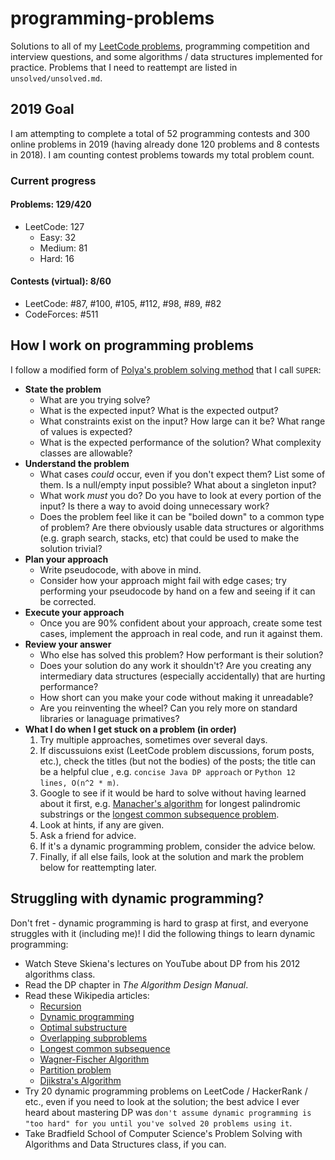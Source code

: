 # programming-problems
Solutions to all of my [LeetCode problems](https://leetcode.com/jsgoller1/), programming competition and interview questions, and some algorithms / data structures implemented for practice. Problems that I need to reattempt are listed in `unsolved/unsolved.md`.

## 2019 Goal
I am attempting to complete a total of 52 programming contests and 300 online problems in 2019 (having already done 120 problems and 8 contests in 2018). I am counting contest problems towards my total problem count.
### Current progress
#### Problems: 129/420
  - LeetCode: 127
    - Easy: 32
    - Medium: 81
    - Hard: 16
#### Contests (virtual): 8/60
  - LeetCode: #87, #100, #105, #112, #98, #89, #82
  - CodeForces: #511

## How I work on programming problems
I follow a modified form of [Polya's problem solving method](https://math.berkeley.edu/~gmelvin/polya.pdf) that I call `SUPER`:
* **State the problem**
  * What are you trying solve?
  * What is the expected input? What is the expected output?
  * What constraints exist on the input? How large can it be? What range of values is expected?
  * What is the expected performance of the solution? What complexity classes are allowable?
* **Understand the problem**
  * What cases _could_ occur, even if you don't expect them? List some of them. Is a null/empty input possible? What about a singleton input?
  * What work _must_ you do? Do you have to look at every portion of the input? Is there a way to avoid doing unnecessary work?
  * Does the problem feel like it can be "boiled down" to a common type of problem? Are there obviously usable data structures or algorithms (e.g. graph search, stacks, etc) that could be used to make the solution trivial?
* **Plan your approach**
  * Write pseudocode, with above in mind.
  * Consider how your approach might fail with edge cases; try performing your pseudocode by hand on a few and seeing if it can be corrected.
* **Execute your approach**
  * Once you are 90% confident about your approach, create some test cases, implement the approach in real code, and run it against them.
* **Review your answer**
  * Who else has solved this problem? How performant is their solution?
  * Does your solution do any work it shouldn't? Are you creating any intermediary data structures (especially accidentally) that are hurting performance?
  * How short can you make your code without making it unreadable?
  * Are you reinventing the wheel? Can you rely more on standard libraries or lanaguage primatives?
* **What I do when I get stuck on a problem (in order)**
  1. Try multiple approaches, sometimes over several days.
  1. If discussuions exist (LeetCode problem discussions, forum posts, etc.), check the titles (but not the bodies) of the posts; the title can be a helpful clue , e.g. `concise Java DP approach` or `Python 12 lines, O(n^2 * m)`.
  1. Google to see if it would be hard to solve without
  having learned about it first, e.g. [Manacher's algorithm](https://en.wikipedia.org/wiki/Longest_palindromic_substring) for longest palindromic substrings or the [longest common subsequence problem](https://en.wikipedia.org/wiki/Longest_common_subsequence_problem).
  1. Look at hints, if any are given.
  1. Ask a friend for advice.
  1. If it's a dynamic programming problem, consider the advice below.
  1. Finally, if all else fails, look at the solution and mark the problem below for reattempting later.

## Struggling with dynamic programming?
Don't fret - dynamic programming is hard to grasp at first, and everyone struggles with it (including me)! I did the following things to learn dynamic programming:
- Watch Steve Skiena's lectures on YouTube about DP from his 2012 algorithms class.
- Read the DP chapter in _The Algorithm Design Manual_.
- Read these Wikipedia articles:
  - [Recursion](https://en.wikipedia.org/wiki/Recursion_(computer_science))
  - [Dynamic programming](https://en.wikipedia.org/wiki/Dynamic_programming)
  - [Optimal substructure](https://en.wikipedia.org/wiki/Optimal_substructure)
  - [Overlapping subproblems](https://en.wikipedia.org/wiki/Overlapping_subproblems)
  - [Longest common subsequence](https://en.wikipedia.org/wiki/Longest_common_subsequence_problem)
  - [Wagner-Fischer Algorithm](https://en.wikipedia.org/wiki/Wagner%E2%80%93Fischer_algorithm)
  - [Partition problem](https://en.wikipedia.org/wiki/Partition_problem#Pseudo-polynomial_time_algorithm)
  - [Djikstra's Algorithm](https://en.wikipedia.org/wiki/Dijkstra%27s_algorithm#Dynamic_programming_perspective)
- Try 20 dynamic programming problems on LeetCode / HackerRank / etc., even if you need to look at the solution; the best advice I ever heard about mastering DP was `don't assume dynamic programming is "too hard" for you until you've solved 20 problems using it`.
- Take Bradfield School of Computer Science's Problem Solving with Algorithms and Data Structures class, if you can.

